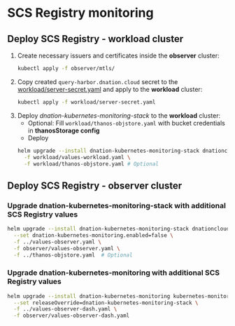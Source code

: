 # SCS Registry monitoring

## Deploy SCS Registry - workload cluster

1. Create necessary issuers and certificates inside the **observer** cluster:
   ```bash
   kubectl apply -f observer/mtls/
   ```
2. Copy created `query-harbor.dnation.cloud` secret to the [workload/server-secret.yaml](./workload/server-secret.yaml)
   and apply to the **workload** cluster:
   ```bash
   kubectl apply -f workload/server-secret.yaml
   ```
3. Deploy *dnation-kubernetes-monitoring-stack* to the **workload** cluster:
   - Optional: Fill `workload/thanos-objstore.yaml` with bucket credentials in **thanosStorage config**
   - Deploy
   ```bash
   helm upgrade --install dnation-kubernetes-monitoring-stack dnationcloud/dnation-kubernetes-monitoring-stack \
     -f workload/values-workload.yaml \
     -f workload/thanos-objstore.yaml # Optional
   ```

## Deploy SCS Registry - observer cluster

### Upgrade dnation-kubernetes-monitoring-stack with additional SCS Registry values

```bash
helm upgrade --install dnation-kubernetes-monitoring-stack dnationcloud/dnation-kubernetes-monitoring-stack \
  --set dnation-kubernetes-monitoring.enabled=false \
  -f ../values-observer.yaml \
  -f observer/values-observer.yaml \
  -f ../thanos-objstore.yaml  # Optional
```

### Upgrade dnation-kubernetes-monitoring with additional SCS Registry values

```bash
helm upgrade --install dnation-kubernetes-monitoring kubernetes-monitoring/chart \
  --set releaseOverride=dnation-kubernetes-monitoring-stack \
  -f ../values-observer-dash.yaml \
  -f observer/values-observer-dash.yaml
```
